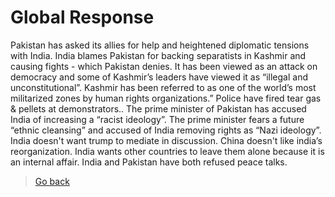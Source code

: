 # Global Response
Pakistan has asked its allies for help and heightened diplomatic tensions with India. India blames Pakistan for backing separatists in Kashmir and causing fights - which Pakistan denies. It has been viewed as an attack on democracy and some of Kashmir’s leaders have viewed it as “illegal and unconstitutional”. Kashmir has been referred to as one of the world’s most militarized zones by human rights organizations.” Police have fired tear gas & pellets at demonstrators.. The prime minister of Pakistan has accused India of increasing a “racist ideology”. The prime minister fears a future “ethnic cleansing” and accused of India removing rights as “Nazi ideology”. India doesn't want trump to mediate in discussion. China doesn't like india’s reorganization. India wants other countries to leave them alone because it is an internal affair. India and Pakistan have both refused peace talks.

> [Go back](.)
